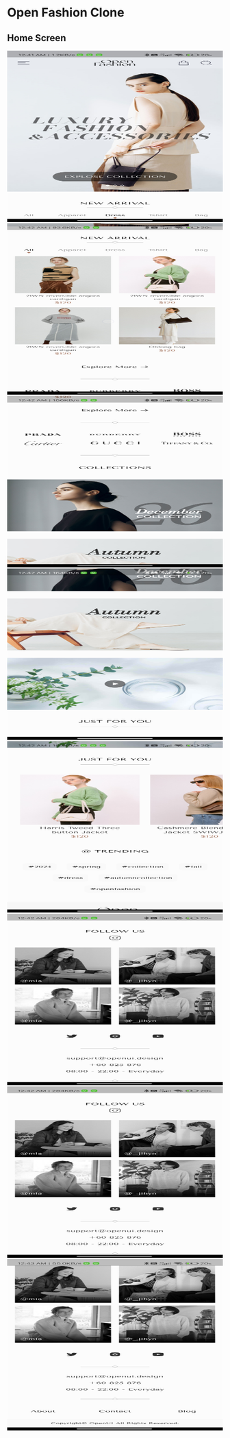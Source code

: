 # Open Fashion Clone

## Home Screen

<img src="https://github.com/Shazin12/open_fashion_clone/blob/main/of/1.jpg" alt="Home Screen" width="600" height="400">
<img src="https://github.com/Shazin12/open_fashion_clone/blob/main/of/2.jpg" alt="Home Screen 2" width="600" height="400">
<img src="https://github.com/Shazin12/open_fashion_clone/blob/main/of/3.jpg" alt="Home Screen 3" width="600" height="400">
<img src="https://github.com/Shazin12/open_fashion_clone/blob/main/of/4.jpg" alt="Home Screen 4" width="600" height="400">
<img src="https://github.com/Shazin12/open_fashion_clone/blob/main/of/5.jpg" alt="Home Screen 5" width="600" height="400">
<img src="https://github.com/Shazin12/open_fashion_clone/blob/main/of/6.jpg" alt="Home Screen 6" width="600" height="400">
<img src="https://github.com/Shazin12/open_fashion_clone/blob/main/of/7.jpg" alt="Home Screen 7" width="600" height="400">
<img src="https://github.com/Shazin12/open_fashion_clone/blob/main/of/8.jpg" alt="Home Screen 8" width="600" height="400">
